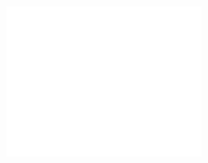 <img align="left" width="390" src="/github-metrics.svg" alt="Metrics">
<!-- <img align="left" width="390"  src="/metrics.plugin.activity.svg" alt="Metrics"> -->
<!-- <img align="right" width="390"  src="/metrics.plugin.calendar.full.svg" alt="Metrics"> -->


